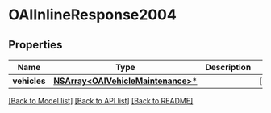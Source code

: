 # OAIInlineResponse2004

## Properties
Name | Type | Description | Notes
------------ | ------------- | ------------- | -------------
**vehicles** | [**NSArray&lt;OAIVehicleMaintenance&gt;***](OAIVehicleMaintenance.md) |  | [optional] 

[[Back to Model list]](../README.md#documentation-for-models) [[Back to API list]](../README.md#documentation-for-api-endpoints) [[Back to README]](../README.md)


